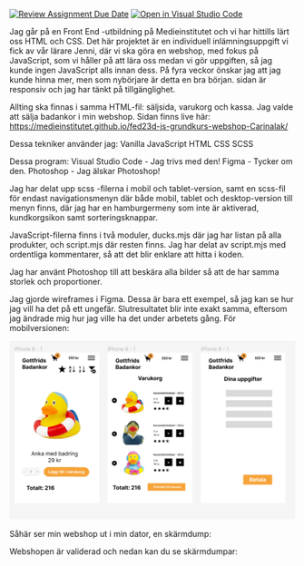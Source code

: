 [![Review Assignment Due Date](https://classroom.github.com/assets/deadline-readme-button-24ddc0f5d75046c5622901739e7c5dd533143b0c8e959d652212380cedb1ea36.svg)](https://classroom.github.com/a/lVSydX1g)
[![Open in Visual Studio Code](https://classroom.github.com/assets/open-in-vscode-718a45dd9cf7e7f842a935f5ebbe5719a5e09af4491e668f4dbf3b35d5cca122.svg)](https://classroom.github.com/online_ide?assignment_repo_id=12879009&assignment_repo_type=AssignmentRepo)

Jag går på en Front End -utbildning på Medieinstitutet och vi har hittills lärt oss HTML och CSS. Det här projektet är en individuell inlämningsuppgift vi fick av vår lärare Jenni, där vi ska göra en webshop, med fokus på JavaScript, som vi håller på att lära oss medan vi gör uppgiften, så jag kunde ingen JavaScript alls innan dess. På fyra veckor önskar jag att jag kunde hinna mer, men som nybörjare är detta en bra början. 
sidan är responsiv och jag har tänkt på tillgänglighet.
 
Allting ska finnas i samma HTML-fil: säljsida, varukorg och kassa. Jag valde att sälja badankor i min webshop. 
Sidan finns live här: https://medieinstitutet.github.io/fed23d-js-grundkurs-webshop-Carinalak/

Dessa tekniker använder jag:
Vanilla JavaScript
HTML 
CSS
SCSS

Dessa program:
Visual Studio Code - Jag trivs med den!
Figma - Tycker om den.
Photoshop - Jag älskar Photoshop!

Jag har delat upp scss -filerna i mobil och tablet-version, samt en scss-fil för endast navigationsmenyn där både mobil, tablet och desktop-version till menyn finns, där jag har en hamburgermeny som inte är aktiverad, kundkorgsikon samt sorteringsknappar.

JavaScript-filerna finns i två moduler, ducks.mjs där jag har listan på alla produkter, och script.mjs där resten finns. Jag har delat av script.mjs med ordentliga kommentarer, så att det blir enklare att hitta i koden.

Jag har använt Photoshop till att beskära alla bilder så att de har samma storlek och proportioner.

Jag gjorde wireframes i Figma. Dessa är bara ett exempel, så jag kan se hur jag vill ha det på ett ungefär. Slutresultatet blir inte exakt samma, eftersom jag ändrade mig hur jag ville ha det under arbetets gång. För mobilversionen:

![Wireframe för mobil version](img/wireframe/mobile.png)

Såhär ser min webshop ut i min dator, en skärmdump:


Webshopen är validerad och nedan kan du se skärmdumpar: